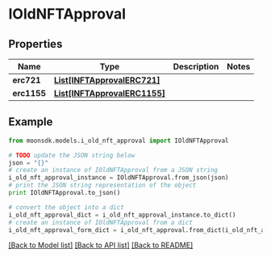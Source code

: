 # IOldNFTApproval

## Properties

| Name        | Type                                                      | Description | Notes |
| ----------- | --------------------------------------------------------- | ----------- | ----- |
| **erc721**  | [**List\[INFTApprovalERC721\]**](INFTApprovalERC721.md)   |             |       |
| **erc1155** | [**List\[INFTApprovalERC1155\]**](INFTApprovalERC1155.md) |             |       |

## Example

```python
from moonsdk.models.i_old_nft_approval import IOldNFTApproval

# TODO update the JSON string below
json = "{}"
# create an instance of IOldNFTApproval from a JSON string
i_old_nft_approval_instance = IOldNFTApproval.from_json(json)
# print the JSON string representation of the object
print IOldNFTApproval.to_json()

# convert the object into a dict
i_old_nft_approval_dict = i_old_nft_approval_instance.to_dict()
# create an instance of IOldNFTApproval from a dict
i_old_nft_approval_form_dict = i_old_nft_approval.from_dict(i_old_nft_approval_dict)
```

[\[Back to Model list\]](./#documentation-for-models) [\[Back to API list\]](./#documentation-for-api-endpoints) [\[Back to README\]](./)
